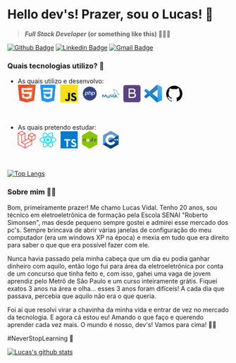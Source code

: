 <!--
### Hi there 👋
**lvidal-gs/lvidal-gs** is a ✨ _special_ ✨ repository because its `README.md` (this file) appears on your GitHub profile.
Here are some ideas to get you started:
- 🔭 I’m currently working on ...
- 🌱 I’m currently learning ...
- 👯 I’m looking to collaborate on ...
- 🤔 I’m looking for help with ...
- 💬 Ask me about ...
- 📫 How to reach me: ...
- 😄 Pronouns: ...
- ⚡ Fun fact: ...
-->

# Hello dev's! Prazer, sou o Lucas! 👾

> **_Full Stack Developer_ (or something like this) 👨🏽‍💻** 

[![Github Badge](https://img.shields.io/badge/-Github-000?style=flat-square&logo=Github&logoColor=white&link=https://github.com/lvidal-gs)](https://github.com/lvidal-gs)
[![Linkedin Badge](https://img.shields.io/badge/-LinkedIn-blue?style=flat-square&logo=Linkedin&logoColor=white&link=https://www.linkedin.com/in/lucas-vidal-gs/)](https://www.linkedin.com/in/lucas-vidal-gs/)
[![Gmail Badge](https://img.shields.io/badge/-Gmail-red?style=flat-square&logo=Gmail&logoColor=white&link=mailto:lucasvidal.contato@gmail.com)](mailto:lucasvidal.contato@gmail.com)

### Quais tecnologias utilizo? 🤔
- As quais utilizo e desenvolvo: <br>
<code><img src="/imgs/html.png" width="40px" height="40px"></code>&nbsp;
<code><img src="/imgs/css.png" width="40px" height="40px"></code>&nbsp;
<code><img src="/imgs/js.png" width="40px" height="40px"></code>&nbsp;
<code><img src="/imgs/php.png" width="40px" height="40px"></code>&nbsp;
<code><img src="/imgs/mysql.png" width="40px" height="40px"></code>&nbsp;
<code><img src="/imgs/boot.png" width="40px" height="40px"></code>&nbsp;
<code><img src="/imgs/vscode.png" width="40px" height="40px"></code>&nbsp;
<code><img src="/imgs/GitHub.png" width="40px" height="40px"></code>&nbsp;
<br>

- As quais pretendo estudar: <br>
<code><img src="/imgs/Laravel.png" width="40px" height="40px"></code>&nbsp;
<code><img src="/imgs/React.png" width="40px" height="40px"></code>&nbsp;
<code><img src="/imgs/typescript.png" width="40px" height="40px"></code>&nbsp;
<code><img src="/imgs/node.png" width="40px" height="40px"></code>&nbsp;
<code><img src="/imgs/c++.png" width="40px" height="40px"></code>&nbsp;
<br>

[![Top Langs](https://github-readme-stats.vercel.app/api/top-langs/?username=lvidal-gs&layout=compact&theme=material-palenight)](https://github.com/lvidal-gs/github-readme-stats)

### Sobre mim 🖖🏼
Bom, primeiramente prazer! Me chamo Lucas Vidal. Tenho 20 anos, sou técnico em eletroeletrônica de formação pela Escola SENAI "Roberto Simonsen", mas desde pequeno sempre gostei e admirei esse mercado dos pc's. Sempre brincava de abrir várias janelas de configuração do meu computador (era um windows XP na época) e mexia em tudo que era direito para saber o que que era possível fazer com ele. <br>

Nunca havia passado pela minha cabeça que um dia eu podia ganhar dinheiro com aquilo, então logo fui para área da eletroeletrônica por conta de um concurso que tinha feito e, com isso, gahei uma vaga de jovem aprendiz pelo Metrô de São Paulo e um curso inteiramente grátis. Fiquei exatos 3 anos na área e olha... esses 3 anos foram difíceis! A cada dia que passava, percebia que aquilo não era o que queria.<br>

Foi aí que resolvi virar a chavinha da minha vida e entrar de vez no mercado da tecnologia. E agora cá estou eu! Amando o que faço e querendo aprender cada vez mais. O mundo é nosso, dev's! Vamos para cima! 💪🏽 <br>

#NeverStopLearning 🚀

[![Lucas's github stats](https://github-readme-stats.vercel.app/api?username=lvidal-gs&theme=material-palenight)](https://github.com/lvidal-gs/github-readme-stats)
